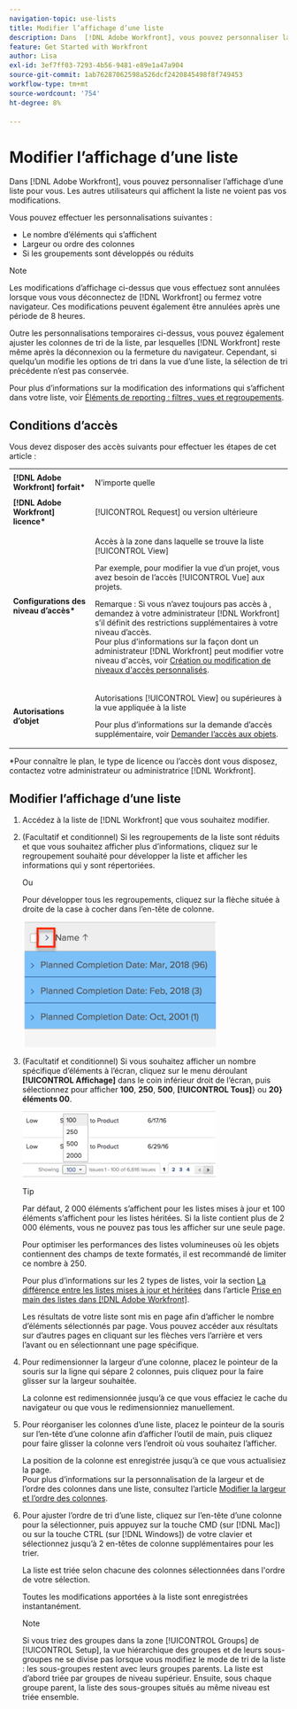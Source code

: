 ```yaml
---
navigation-topic: use-lists
title: Modifier l’affichage d’une liste
description: Dans  [!DNL Adobe Workfront], vous pouvez personnaliser la manière dont une liste s’affiche pour vous. Les autres utilisateurs qui affichent la liste ne voient pas vos modifications.
feature: Get Started with Workfront
author: Lisa
exl-id: 3ef7ff03-7293-4b56-9481-e89e1a47a904
source-git-commit: 1ab76287062598a526dcf2420845498f8f749453
workflow-type: tm+mt
source-wordcount: '754'
ht-degree: 8%

---
```


# Modifier l’affichage d’une liste

Dans [!DNL Adobe Workfront], vous pouvez personnaliser l’affichage d’une liste pour vous. Les autres utilisateurs qui affichent la liste ne voient pas vos modifications.

Vous pouvez effectuer les personnalisations suivantes :

* Le nombre d’éléments qui s’affichent
* Largeur ou ordre des colonnes
* Si les groupements sont développés ou réduits

>[!NOTE]
>
>Les modifications d’affichage ci-dessus que vous effectuez sont annulées lorsque vous vous déconnectez de [!DNL Workfront] ou fermez votre navigateur. Ces modifications peuvent également être annulées après une période de 8 heures.

Outre les personnalisations temporaires ci-dessus, vous pouvez également ajuster les colonnes de tri de la liste, par lesquelles [!DNL Workfront] reste même après la déconnexion ou la fermeture du navigateur. Cependant, si quelqu’un modifie les options de tri dans la vue d’une liste, la sélection de tri précédente n’est pas conservée.

Pour plus d’informations sur la modification des informations qui s’affichent dans votre liste, voir [Éléments de reporting : filtres, vues et regroupements](../../../reports-and-dashboards/reports/reporting-elements/reporting-elements-filters-views-groupings.md).

## Conditions d’accès

Vous devez disposer des accès suivants pour effectuer les étapes de cet article :

<table style="table-layout:auto"> 
 <col> 
 <col> 
 <tbody> 
  <tr> 
   <td role="rowheader"><strong>[!DNL Adobe Workfront] forfait*</strong></td> 
   <td> <p>N’importe quelle</p> </td> 
  </tr> 
  <tr> 
   <td role="rowheader"><strong>[!DNL Adobe Workfront] licence*</strong></td> 
   <td> <p>[!UICONTROL Request] ou version ultérieure</p> </td> 
  </tr> 
  <tr> 
   <td role="rowheader"><strong>Configurations des niveau d’accès*</strong></td> 
   <td> <p>Accès à la zone dans laquelle se trouve la liste [!UICONTROL View]</p> <p>Par exemple, pour modifier la vue d’un projet, vous avez besoin de l’accès [!UICONTROL Vue] aux projets.</p> <p>Remarque : Si vous n’avez toujours pas accès à , demandez à votre administrateur [!DNL Workfront] s’il définit des restrictions supplémentaires à votre niveau d’accès.<br>Pour plus d'informations sur la façon dont un administrateur [!DNL Workfront] peut modifier votre niveau d'accès, voir <a href="../../../administration-and-setup/add-users/configure-and-grant-access/create-modify-access-levels.md" class="MCXref xref">Création ou modification de niveaux d'accès personnalisés</a>.</p> </td> 
  </tr> 
  <tr> 
   <td role="rowheader"><strong>Autorisations d’objet</strong></td> 
   <td> <p>Autorisations [!UICONTROL View] ou supérieures à la vue appliquée à la liste</p> <p>Pour plus d’informations sur la demande d’accès supplémentaire, voir <a href="../../../workfront-basics/grant-and-request-access-to-objects/request-access.md" class="MCXref xref">Demander l’accès aux objets</a>.</p> </td> 
  </tr> 
 </tbody> 
</table>

&#42;Pour connaître le plan, le type de licence ou l’accès dont vous disposez, contactez votre administrateur ou administratrice [!DNL Workfront].

## Modifier l’affichage d’une liste

1. Accédez à la liste de [!DNL Workfront] que vous souhaitez modifier.

   <!--
   <p data-mc-conditions="QuicksilverOrClassic.Draft mode"> 
   <MadCap:conditionalText data-mc-conditions="QuicksilverOrClassic.Draft mode">
   By default, groupings are collapsed.
   </MadCap:conditionalText>
   <br> </p>
   -->

1. (Facultatif et conditionnel) Si les regroupements de la liste sont réduits et que vous souhaitez afficher plus d’informations, cliquez sur le regroupement souhaité pour développer la liste et afficher les informations qui y sont répertoriées.

   Ou

   Pour développer tous les regroupements, cliquez sur la flèche située à droite de la case à cocher dans l’en-tête de colonne.

   ![expand_groupements__1_.png](assets/expand-groupings--1--350x227.png)

1. (Facultatif et conditionnel) Si vous souhaitez afficher un nombre spécifique d’éléments à l’écran, cliquez sur le menu déroulant **[!UICONTROL Affichage]** dans le coin inférieur droit de l’écran, puis sélectionnez pour afficher **100**, **250**, **500**, **[!UICONTROL Tous]**} ou **20} éléments 00**.

   ![](assets/list-number-page-350x119.png)

   >[!TIP]
   >
   >Par défaut, 2 000 éléments s’affichent pour les listes mises à jour et 100 éléments s’affichent pour les listes héritées. Si la liste contient plus de 2 000 éléments, vous ne pouvez pas tous les afficher sur une seule page.
   >
   >
   >Pour optimiser les performances des listes volumineuses où les objets contiennent des champs de texte formatés, il est recommandé de limiter ce nombre à 250.
   >
   >
   >Pour plus d’informations sur les 2 types de listes, voir la section [La différence entre les listes mises à jour et héritées](../../../workfront-basics/navigate-workfront/use-lists/view-items-in-a-list.md#updated) dans l’article [Prise en main des listes dans [!DNL Adobe Workfront]](../../../workfront-basics/navigate-workfront/use-lists/view-items-in-a-list.md).

   Les résultats de votre liste sont mis en page afin d’afficher le nombre d’éléments sélectionnés par page. Vous pouvez accéder aux résultats sur d’autres pages en cliquant sur les flèches vers l’arrière et vers l’avant ou en sélectionnant une page spécifique.

1. Pour redimensionner la largeur d’une colonne, placez le pointeur de la souris sur la ligne qui sépare 2 colonnes, puis cliquez pour la faire glisser sur la largeur souhaitée.

   La colonne est redimensionnée jusqu’à ce que vous effaciez le cache du navigateur ou que vous le redimensionniez manuellement.

1. Pour réorganiser les colonnes d’une liste, placez le pointeur de la souris sur l’en-tête d’une colonne afin d’afficher l’outil de main, puis cliquez pour faire glisser la colonne vers l’endroit où vous souhaitez l’afficher.

   La position de la colonne est enregistrée jusqu’à ce que vous actualisiez la page.\
   Pour plus d’informations sur la personnalisation de la largeur et de l’ordre des colonnes dans une liste, consultez l’article [ Modifier la largeur et l’ordre des colonnes](../../../reports-and-dashboards/reports/reporting-elements/modify-column-width-order.md).

1. Pour ajuster l’ordre de tri d’une liste, cliquez sur l’en-tête d’une colonne pour la sélectionner, puis appuyez sur la touche CMD (sur [!DNL Mac]) ou sur la touche CTRL (sur [!DNL Windows]) de votre clavier et sélectionnez jusqu’à 2 en-têtes de colonne supplémentaires pour les trier.

   La liste est triée selon chacune des colonnes sélectionnées dans l&#39;ordre de votre sélection.

   Toutes les modifications apportées à la liste sont enregistrées instantanément.

   >[!NOTE]
   >
   >Si vous triez des groupes dans la zone [!UICONTROL Groups] de [!UICONTROL Setup], la vue hiérarchique des groupes et de leurs sous-groupes ne se divise pas lorsque vous modifiez le mode de tri de la liste : les sous-groupes restent avec leurs groupes parents. La liste est d’abord triée par groupes de niveau supérieur. Ensuite, sous chaque groupe parent, la liste des sous-groupes situés au même niveau est triée ensemble.
